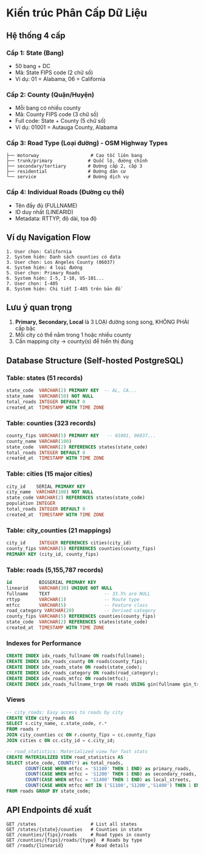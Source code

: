 # Kiến trúc Phân Cấp Dữ Liệu

## Hệ thống 4 cấp

### Cấp 1: State (Bang)
- 50 bang + DC
- Mã: State FIPS code (2 chữ số)
- Ví dụ: 01 = Alabama, 06 = California

### Cấp 2: County (Quận/Huyện)  
- Mỗi bang có nhiều county
- Mã: County FIPS code (3 chữ số)
- Full code: State + County (5 chữ số)
- Ví dụ: 01001 = Autauga County, Alabama

### Cấp 3: Road Type (Loại đường) - OSM Highway Types
```
├── motorway                   # Cao tốc liên bang
├── trunk/primary             # Quốc lộ, đường chính
├── secondary/tertiary        # Đường cấp 2, cấp 3
├── residential               # Đường dân cư
└── service                   # Đường dịch vụ
```

### Cấp 4: Individual Roads (Đường cụ thể)
- Tên đầy đủ (FULLNAME)
- ID duy nhất (LINEARID)
- Metadata: RTTYP, độ dài, tọa độ

## Ví dụ Navigation Flow
```
1. User chọn: California
2. System hiện: Danh sách counties có data
3. User chọn: Los Angeles County (06037)
4. System hiện: 4 loại đường
5. User chọn: Primary Roads
6. System hiện: I-5, I-10, US-101...
7. User chọn: I-405
8. System hiện: Chi tiết I-405 trên bản đồ
```

## Lưu ý quan trọng
1. **Primary, Secondary, Local** là 3 LOẠI đường song song, KHÔNG PHẢI cấp bậc
2. Mỗi city có thể nằm trong 1 hoặc nhiều county
3. Cần mapping city → county(s) để hiển thị đúng

## Database Structure (Self-hosted PostgreSQL)

### Table: states (51 records)
```sql
state_code  VARCHAR(2) PRIMARY KEY  -- AL, CA...
state_name  VARCHAR(50) NOT NULL
total_roads INTEGER DEFAULT 0
created_at  TIMESTAMP WITH TIME ZONE
```

### Table: counties (323 records)
```sql
county_fips VARCHAR(5) PRIMARY KEY   -- 01001, 06037...
county_name VARCHAR(100)
state_code  VARCHAR(2) REFERENCES states(state_code)
total_roads INTEGER DEFAULT 0
created_at  TIMESTAMP WITH TIME ZONE
```

### Table: cities (15 major cities)
```sql
city_id    SERIAL PRIMARY KEY
city_name  VARCHAR(100) NOT NULL
state_code VARCHAR(2) REFERENCES states(state_code)
population INTEGER
total_roads INTEGER DEFAULT 0
created_at  TIMESTAMP WITH TIME ZONE
```

### Table: city_counties (21 mappings)
```sql
city_id     INTEGER REFERENCES cities(city_id)
county_fips VARCHAR(5) REFERENCES counties(county_fips)
PRIMARY KEY (city_id, county_fips)
```

### Table: roads (5,155,787 records)
```sql
id          BIGSERIAL PRIMARY KEY
linearid    VARCHAR(30) UNIQUE NOT NULL
fullname    TEXT                    -- 33.5% are NULL
rttyp       VARCHAR(1)              -- Route type
mtfcc       VARCHAR(5)              -- Feature class
road_category VARCHAR(20)           -- Derived category
county_fips VARCHAR(5) REFERENCES counties(county_fips)
state_code  VARCHAR(2) REFERENCES states(state_code)
created_at  TIMESTAMP WITH TIME ZONE
```

### Indexes for Performance
```sql
CREATE INDEX idx_roads_fullname ON roads(fullname);
CREATE INDEX idx_roads_county ON roads(county_fips);
CREATE INDEX idx_roads_state ON roads(state_code);
CREATE INDEX idx_roads_category ON roads(road_category);
CREATE INDEX idx_roads_mtfcc ON roads(mtfcc);
CREATE INDEX idx_roads_fullname_trgm ON roads USING gin(fullname gin_trgm_ops);
```

### Views
```sql
-- city_roads: Easy access to roads by city
CREATE VIEW city_roads AS
SELECT c.city_name, c.state_code, r.*
FROM roads r
JOIN city_counties cc ON r.county_fips = cc.county_fips
JOIN cities c ON cc.city_id = c.city_id;

-- road_statistics: Materialized view for fast stats
CREATE MATERIALIZED VIEW road_statistics AS
SELECT state_code, COUNT(*) as total_roads, 
       COUNT(CASE WHEN mtfcc = 'S1100' THEN 1 END) as primary_roads,
       COUNT(CASE WHEN mtfcc = 'S1200' THEN 1 END) as secondary_roads,
       COUNT(CASE WHEN mtfcc = 'S1400' THEN 1 END) as local_streets,
       COUNT(CASE WHEN mtfcc NOT IN ('S1100','S1200','S1400') THEN 1 END) as special_roads
FROM roads GROUP BY state_code;
```

## API Endpoints đề xuất
```
GET /states                    # List all states
GET /states/{state}/counties   # Counties in state
GET /counties/{fips}/roads     # Road types in county
GET /counties/{fips}/roads/{type}  # Roads by type
GET /roads/{linearid}          # Road details
```